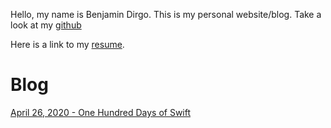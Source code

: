 Hello, my name is Benjamin Dirgo. This is my personal website/blog. Take a look at my [github](https://github.com/bdirgo)

Here is a link to my [resume](./Benjamin_Dirgo_Resume_2020.pdf).

# Blog

[April 26, 2020 - One Hundred Days of Swift](./blog/one-hundred-days-of-swift)